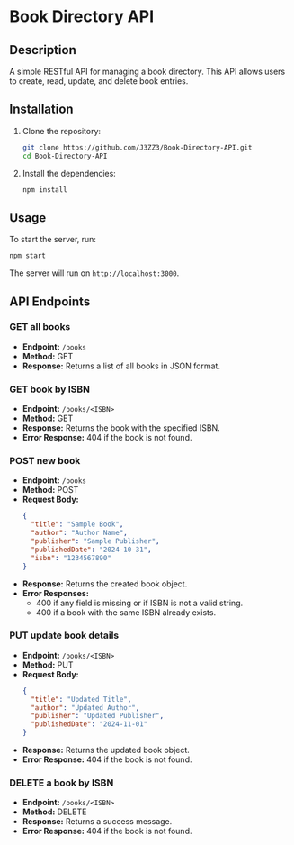 # Book Directory API

## Description
A simple RESTful API for managing a book directory. This API allows users to create, read, update, and delete book entries.

## Installation

1. Clone the repository:
   ```bash
   git clone https://github.com/J3ZZ3/Book-Directory-API.git
   cd Book-Directory-API
   ```

2. Install the dependencies:
   ```bash
   npm install
   ```

## Usage
To start the server, run:

```bash
npm start
```

The server will run on `http://localhost:3000`.

## API Endpoints

### GET all books
- **Endpoint:** `/books`
- **Method:** GET
- **Response:** Returns a list of all books in JSON format.

### GET book by ISBN
- **Endpoint:** `/books/<ISBN>`
- **Method:** GET
- **Response:** Returns the book with the specified ISBN.
- **Error Response:** 404 if the book is not found.

### POST new book
- **Endpoint:** `/books`
- **Method:** POST
- **Request Body:**
  ```json
  {
    "title": "Sample Book",
    "author": "Author Name",
    "publisher": "Sample Publisher",
    "publishedDate": "2024-10-31",
    "isbn": "1234567890"
  }
  ```
- **Response:** Returns the created book object.
- **Error Responses:**
  - 400 if any field is missing or if ISBN is not a valid string.
  - 400 if a book with the same ISBN already exists.

### PUT update book details
- **Endpoint:** `/books/<ISBN>`
- **Method:** PUT
- **Request Body:**
  ```json
  {
    "title": "Updated Title",
    "author": "Updated Author",
    "publisher": "Updated Publisher",
    "publishedDate": "2024-11-01"
  }
  ```
- **Response:** Returns the updated book object.
- **Error Response:** 404 if the book is not found.

### DELETE a book by ISBN
- **Endpoint:** `/books/<ISBN>`
- **Method:** DELETE
- **Response:** Returns a success message.
- **Error Response:** 404 if the book is not found.
